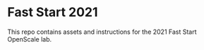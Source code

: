 # Fast Start 2021

This repo contains assets and instructions for the 2021 Fast Start OpenScale lab.
